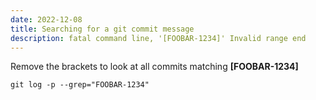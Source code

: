 ```yaml
---
date: 2022-12-08
title: Searching for a git commit message
description: fatal command line, '[FOOBAR-1234]' Invalid range end
---
```


Remove the brackets to look at all commits matching **[FOOBAR-1234]**

    git log -p --grep="FOOBAR-1234"

